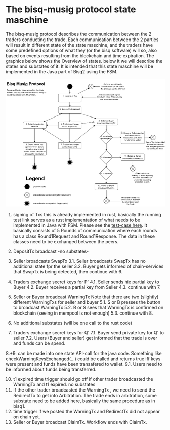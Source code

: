 # The bisq-musig protocol state maschine
The bisq-musig protocol describes the communication between the 2 traders conducting the trade.
Each communication between the 2 parties will result in different state of the state maschine, and the traders have
some predefined options of what they (or the bisq software) will so, also based on events resulting from the blockchain
and time expiration.
The graphics below shows the Overview of states. below it we will describe the states and 
substates of it. It is intended that this state maschine will be implemented in the Java part of 
Bisq2 using the FSM.

![StateMachine.drawio.png](StateMachine.drawio.png)
1. signing of Txs
   this is already implemented in rust, basically the running test link serves as a rust 
   implementation of what needs to be implemented in Java with FSM. Please see the [test-case here](https://github.com/bisq-network/bisq-musig/blob/main/protocol/src/lib.rs#L23).
   It basically consists of 5 Rounds of communication where each rounds has a class 
   Round1Request and Round1Response. The data in these classes need to be exchanged between the 
   peers.

2. DepositTx broadcast
   -no substates-

3. Seller broadcasts SwapTx
   3.1. Seller broadcasts SwapTx has no additional state fpr the seller
   3.2. Buyer gets informed of chain-services that SwapTx is being detected, then continue with 6.

4. Traders exchange secret keys for P'
   4.1. Seller sends hie partial key to Buyer
   4.2. Buyer receives a partial key from Seller
   4.3. continue with 7.

5. Seller or Buyer broadcast WarningTx
   Note that there are two (slightly) different WarningTxs for seller and buyer
   5.1. S or B presses the button to broadcast WarningTx
   5.2. B or S sees that WarningTx is confirmed on blockchain (seeing in mempool is not enough)
   5.3. continue with 8.

6. No additional substates (will be one call to the rust code)

7. Traders exchange secret keys for Q'
   7.1. Buyer send private key for Q' to seller
   7.2. Users (Buyer and seller) get informed that the trade is over and funds can be spend.

8.+9. can be made into one state API-call for the java code.
Something like checkWarningKeysExchanged(...) could be called and returns true iff keys were present and funds have been transafered to wallet.
9.1. Users need to be informed about funds being transferred.

10. t1 expired
    time trigger should go off if other trader broadcasted the WarningTx and t1 expired. no substates
11. If the other trader broadcasted the WarningTx , we need to send the RedirectTx to get into Arbitration.
    The trade ends in arbitration, some substate need to be added here, basically the same procedure as in bisq1.
12. time trigger if we posted the WarningTx and RedirectTx did not appear on chain yet.
13. Seller or Buyer broadcast ClaimTx. Workflow ends with ClaimTx.
